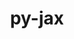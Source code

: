 ---
title: "py-jax"
layout: cache
categories: [package, develop-2024-03-17]
meta: {"versions": ["0.4.25", "0.4.3"], "compilers": ["gcc@=11.4.0", "gcc@=9.4.0"], "oss": ["ubuntu20.04", "ubuntu22.04"], "platforms": ["linux"], "targets": ["neoverse_v1", "neoverse_v2", "ppc64le", "x86_64_v3"], "stacks": ["e4s", "e4s-neoverse-v2", "e4s-neoverse_v1", "e4s-power", "ml-linux-x86_64-cpu", "ml-linux-x86_64-cuda", "ml-linux-x86_64-rocm", "root"], "num_specs": 6, "num_specs_by_stack": {"e4s-power": 1, "root": 6, "e4s-neoverse_v1": 1, "e4s-neoverse-v2": 1, "ml-linux-x86_64-cuda": 1, "ml-linux-x86_64-cpu": 1, "ml-linux-x86_64-rocm": 1, "e4s": 1}}
spec_details: [{"hash": "ypzrz6kzjwkbsto67gwb5yxrs43yctgb", "compiler": "gcc@=9.4.0", "versions": ["0.4.3"], "os": "ubuntu20.04", "platform": "linux", "target": "ppc64le", "variants": ["build_system=python_pip"], "stacks": ["e4s-power", "root"], "size": "-", "tarball": "https://binaries.spack.io/releases/develop-2024-03-17/build_cache/linux-ubuntu20.04-ppc64le/gcc-9.4.0/py-jax-0.4.3/linux-ubuntu20.04-ppc64le-gcc-9.4.0-py-jax-0.4.3-ypzrz6kzjwkbsto67gwb5yxrs43yctgb.spack"}, {"hash": "pmja5mzt7bgqsymoqsvucrvf4bmqqeuf", "compiler": "gcc@=11.4.0", "versions": ["0.4.25"], "os": "ubuntu22.04", "platform": "linux", "target": "neoverse_v1", "variants": ["build_system=python_pip"], "stacks": ["root", "e4s-neoverse_v1"], "size": "-", "tarball": "https://binaries.spack.io/releases/develop-2024-03-17/build_cache/linux-ubuntu22.04-neoverse_v1/gcc-11.4.0/py-jax-0.4.25/linux-ubuntu22.04-neoverse_v1-gcc-11.4.0-py-jax-0.4.25-pmja5mzt7bgqsymoqsvucrvf4bmqqeuf.spack"}, {"hash": "7z55em2uvrly6mgie3twzubleed5744s", "compiler": "gcc@=11.4.0", "versions": ["0.4.25"], "os": "ubuntu22.04", "platform": "linux", "target": "neoverse_v2", "variants": ["build_system=python_pip"], "stacks": ["root", "e4s-neoverse-v2"], "size": "-", "tarball": "https://binaries.spack.io/releases/develop-2024-03-17/build_cache/linux-ubuntu22.04-neoverse_v2/gcc-11.4.0/py-jax-0.4.25/linux-ubuntu22.04-neoverse_v2-gcc-11.4.0-py-jax-0.4.25-7z55em2uvrly6mgie3twzubleed5744s.spack"}, {"hash": "lof4mpvy4es57atmxudh36bn5or2uluq", "compiler": "gcc@=11.4.0", "versions": ["0.4.25"], "os": "ubuntu22.04", "platform": "linux", "target": "x86_64_v3", "variants": ["build_system=python_pip"], "stacks": ["ml-linux-x86_64-cuda", "root"], "size": "-", "tarball": "https://binaries.spack.io/releases/develop-2024-03-17/build_cache/linux-ubuntu22.04-x86_64_v3/gcc-11.4.0/py-jax-0.4.25/linux-ubuntu22.04-x86_64_v3-gcc-11.4.0-py-jax-0.4.25-lof4mpvy4es57atmxudh36bn5or2uluq.spack"}, {"hash": "kwf2gifjgrfc3237avt7ds6fpjjq6dus", "compiler": "gcc@=11.4.0", "versions": ["0.4.25"], "os": "ubuntu22.04", "platform": "linux", "target": "x86_64_v3", "variants": ["build_system=python_pip"], "stacks": ["root", "ml-linux-x86_64-cpu", "ml-linux-x86_64-rocm"], "size": "-", "tarball": "https://binaries.spack.io/releases/develop-2024-03-17/build_cache/linux-ubuntu22.04-x86_64_v3/gcc-11.4.0/py-jax-0.4.25/linux-ubuntu22.04-x86_64_v3-gcc-11.4.0-py-jax-0.4.25-kwf2gifjgrfc3237avt7ds6fpjjq6dus.spack"}, {"hash": "o7mrhjkguykltjj5petnd2axf66dsl4r", "compiler": "gcc@=11.4.0", "versions": ["0.4.25"], "os": "ubuntu22.04", "platform": "linux", "target": "x86_64_v3", "variants": ["build_system=python_pip"], "stacks": ["root", "e4s"], "size": "-", "tarball": "https://binaries.spack.io/releases/develop-2024-03-17/build_cache/linux-ubuntu22.04-x86_64_v3/gcc-11.4.0/py-jax-0.4.25/linux-ubuntu22.04-x86_64_v3-gcc-11.4.0-py-jax-0.4.25-o7mrhjkguykltjj5petnd2axf66dsl4r.spack"}]
---